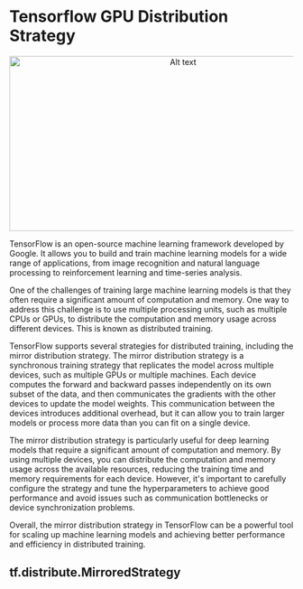 # Tensorflow GPU Distribution Strategy

<p align="center">
<img src="https://www.vectorlogo.zone/logos/tensorflow/tensorflow-ar21.png" alt="Alt text" width="600" height="310">
</p>

TensorFlow is an open-source machine learning framework developed by Google. It allows you to build and train machine learning models for a wide range of applications, from image recognition and natural language processing to reinforcement learning and time-series analysis.

One of the challenges of training large machine learning models is that they often require a significant amount of computation and memory. One way to address this challenge is to use multiple processing units, such as multiple CPUs or GPUs, to distribute the computation and memory usage across different devices. This is known as distributed training.

TensorFlow supports several strategies for distributed training, including the mirror distribution strategy. The mirror distribution strategy is a synchronous training strategy that replicates the model across multiple devices, such as multiple GPUs or multiple machines. Each device computes the forward and backward passes independently on its own subset of the data, and then communicates the gradients with the other devices to update the model weights. This communication between the devices introduces additional overhead, but it can allow you to train larger models or process more data than you can fit on a single device.

The mirror distribution strategy is particularly useful for deep learning models that require a significant amount of computation and memory. By using multiple devices, you can distribute the computation and memory usage across the available resources, reducing the training time and memory requirements for each device. However, it's important to carefully configure the strategy and tune the hyperparameters to achieve good performance and avoid issues such as communication bottlenecks or device synchronization problems.

Overall, the mirror distribution strategy in TensorFlow can be a powerful tool for scaling up machine learning models and achieving better performance and efficiency in distributed training.

## tf.distribute.MirroredStrategy

